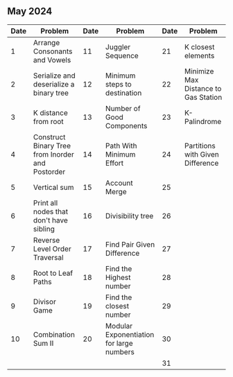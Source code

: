 ## May 2024

| Date | Problem                                          | Date | Problem                                  | Date | Problem                              |
| ---- | ------------------------------------------------ | ---- | ---------------------------------------- | ---- | ------------------------------------ |
| 1    | Arrange Consonants and Vowels                    | 11   | Juggler Sequence                         | 21   | K closest elements                   |
| 2    | Serialize and deserialize a binary tree          | 12   | Minimum steps to destination             | 22   | Minimize Max Distance to Gas Station |
| 3    | K distance from root                             | 13   | Number of Good Components                | 23   | K-Palindrome                         |
| 4    | Construct Binary Tree from Inorder and Postorder | 14   | Path With Minimum Effort                 | 24   | Partitions with Given Difference     |
| 5    | Vertical sum                                     | 15   | Account Merge                            | 25   |                                      |
| 6    | Print all nodes that don't have sibling          | 16   | Divisibility tree                        | 26   |                                      |
| 7    | Reverse Level Order Traversal                    | 17   | Find Pair Given Difference               | 27   |                                      |
| 8    | Root to Leaf Paths                               | 18   | Find the Highest number                  | 28   |                                      |
| 9    | Divisor Game                                     | 19   | Find the closest number                  | 29   |                                      |
| 10   | Combination Sum II                               | 20   | Modular Exponentiation for large numbers | 30   |                                      |
|      |                                                  |      |                                          | 31   |                                      |
